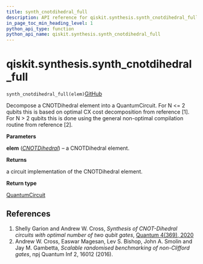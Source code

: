 ```yaml
---
title: synth_cnotdihedral_full
description: API reference for qiskit.synthesis.synth_cnotdihedral_full
in_page_toc_min_heading_level: 1
python_api_type: function
python_api_name: qiskit.synthesis.synth_cnotdihedral_full
---
```


# qiskit.synthesis.synth\_cnotdihedral\_full

<span id="qiskit.synthesis.synth_cnotdihedral_full" />

`synth_cnotdihedral_full(elem)`[GitHub](https://github.com/qiskit/qiskit/tree/stable/0.42/qiskit/synthesis/cnotdihedral/cnotdihedral_decompose_full.py "view source code")

Decompose a CNOTDihedral element into a QuantumCircuit. For N \<= 2 qubits this is based on optimal CX cost decomposition from reference \[1]. For N > 2 qubits this is done using the general non-optimal compilation routine from reference \[2].

**Parameters**

**elem** ([*CNOTDihedral*](qiskit.quantum_info.CNOTDihedral "qiskit.quantum_info.CNOTDihedral")) – a CNOTDihedral element.

**Returns**

a circuit implementation of the CNOTDihedral element.

**Return type**

[QuantumCircuit](qiskit.circuit.QuantumCircuit "qiskit.circuit.QuantumCircuit")

## References

1.  Shelly Garion and Andrew W. Cross, *Synthesis of CNOT-Dihedral circuits with optimal number of two qubit gates*, [Quantum 4(369), 2020](https://quantum-journal.org/papers/q-2020-12-07-369/)
2.  Andrew W. Cross, Easwar Magesan, Lev S. Bishop, John A. Smolin and Jay M. Gambetta, *Scalable randomised benchmarking of non-Clifford gates*, npj Quantum Inf 2, 16012 (2016).

